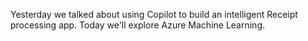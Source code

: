 Yesterday we talked about using Copilot to build an intelligent Receipt processing app. Today we'll explore Azure Machine Learning.